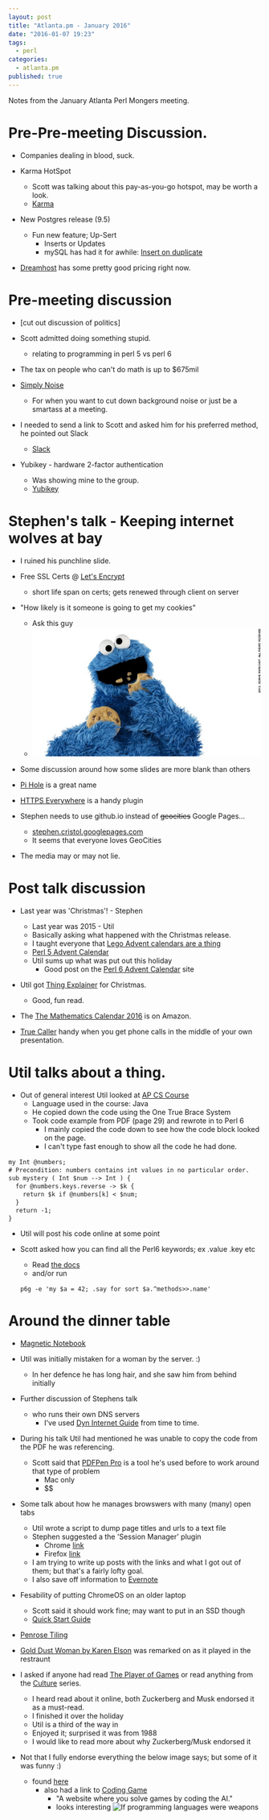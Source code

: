 ```yaml
---
layout: post
title: "Atlanta.pm - January 2016"
date: "2016-01-07 19:23"
tags: 
  - perl
categories: 
  - atlanta.pm
published: true
---
```






Notes from the January Atlanta Perl Mongers meeting.

# Pre-Pre-meeting Discussion.
- Companies dealing in blood, suck.
- Karma HotSpot
  - Scott was talking about this pay-as-you-go hotspot, may be worth a look.
  - [Karma](https://yourkarma.com/how-it-works)

- New Postgres release (9.5)
  - Fun new feature; Up-Sert
    - Inserts or Updates
    - mySQL has had it for awhile: [Insert on duplicate](https://dev.mysql.com/doc/refman/5.7/en/insert-on-duplicate.html)

- [Dreamhost](https://www.dreamhost.com/) has some pretty good pricing right now.

# Pre-meeting discussion
- [cut out discussion of politics]
- Scott admitted doing something stupid.
  - relating to programming in perl 5 vs perl 6

- The tax on people who can't do math is up to $675mil
- [Simply Noise](https://simplynoise.com/)
  - For when you want to cut down background noise or just be a smartass at a meeting.

- I needed to send a link to Scott and asked him for his preferred method, he pointed out Slack
  - [Slack](https://slack.com)

- Yubikey - hardware 2-factor authentication
  - Was showing mine to the group.
  - [Yubikey](https://www.yubico.com/products/yubikey-hardware/)

# Stephen's talk - Keeping internet wolves at bay
- I ruined his punchline slide.
- Free SSL Certs @ [Let's Encrypt](https://letsencrypt.org/)
  - short life span on certs; gets renewed through client on server

- "How likely is it someone is going to get my cookies"
  - Ask this guy
  - ![Cookie Monster](/assets/Cookie_monster.jpg)

- Some discussion around how some slides are more blank than others
- [Pi Hole](http://pi-hole.net/) is a great name
- [HTTPS Everywhere](https://www.eff.org/https-everywhere) is a handy plugin
- Stephen needs to use github.io instead of ~~geocities~~ Google Pages...
  - [stephen.cristol.googlepages.com](https://stephen.cristol.googlepages.com)
  - It seems that everyone loves GeoCities

- The media may or may not lie.

# Post talk discussion
- Last year was 'Christmas'! - Stephen
  - Last year was 2015 - Util
  - Basically asking what happened with the Christmas release.
  - I taught everyone that [Lego Advent calendars are a thing](http://www.target.com/p/lego-city-advent-calendar-60099/-/A-21505862)
  - [Perl 5 Advent Calendar](http://www.perladvent.org/2015/)
  - Util sums up what was put out this holiday
    - Good post on the [Perl 6 Advent Calendar](https://perl6advent.wordpress.com/) site

- Util got [Thing Explainer](http://amzn.com/0544668251) for Christmas.
  - Good, fun read.

- The [The Mathematics Calendar 2016](http://amzn.com/1884550754) is on Amazon.
- [True Caller](https://www.truecaller.com/) handy when you get phone calls in the middle of your own presentation.

# Util talks about a thing.
- Out of general interest Util looked at [AP CS Course](https://secure-media.collegeboard.org/digitalServices/pdf/ap/ap-computer-science-a-course-description.pdf)
  - Language used in the course: Java
  - He copied down the code using the One True Brace System
  - Took code example from PDF (page 29) and rewrote in to Perl 6
    - I mainly copied the code down to see how the code block looked on the page.
    - I can't type fast enough to show all the code he had done.

```Perl6
my Int @numbers;
# Precondition: numbers contains int values in no particular order.
sub mystery ( Int $num --> Int ) {
  for @numbers.keys.reverse -> $k {
    return $k if @numbers[k] < $num;
  }
  return -1;
}
```
- Util will post his code online at some point

- Scott asked how you can find all the Perl6 keywords; ex .value .key etc
  - Read [the docs](docs.perl6.org)
  - and/or run

  ```
  p6g -e 'my $a = 42; .say for sort $a.^methods>>.name'
  ```
  
# Around the dinner table
- [Magnetic Notebook](http://imgur.com/gallery/psjYb)
- Util was initially mistaken for a woman by the server. :)
  - In her defence he has long hair, and she saw him from behind initially
- Further discussion of Stephens talk
  - who runs their own DNS servers
    - I've used [Dyn Internet Guide](http://dyn.com/labs/dyn-internet-guide/) from time to time.
- During his talk Util had mentioned he was unable to copy the code from the PDF he was referencing.
  - Scott said that [PDFPen Pro](https://smilesoftware.com/pdfpenpro) is a tool he's used before to work around that type of problem
    - Mac only
    - $$
- Some talk about how he manages browswers with many (many) open tabs
  - Util wrote a script to dump page titles and urls to a text file
  - Stephen suggested a the 'Session Manager' plugin
    - Chrome [link](https://chrome.google.com/webstore/detail/session-manager/bbcnbpafconjjigibnhbfmmgdbbkcjfi?hl=en)
    - Firefox [link](https://addons.mozilla.org/en-US/firefox/addon/session-manager/)
  - I am trying to write up posts with the links and what I got out of them; but that's a fairly lofty goal.
  - I also save off information to [Evernote](https://evernote.com/)
- Fesability of putting ChromeOS on an older laptop
  - Scott said it should work fine; may want to put in an SSD though
  - [Quick Start Guide](https://www.chromium.org/chromium-os/quick-start-guide)
- [Penrose Tiling](https://en.wikipedia.org/wiki/Penrose_tiling)
- [Gold Dust Woman by Karen Elson](http://shz.am/t62691974) was remarked on as it played in the restraunt
- I asked if anyone had read [The Player of Games](http://amzn.com/0316005401) or read anything from the [Culture](http://www.amazon.com/Iain-M.-Banks/e/B000APXAVG/) series.
  - I heard read about it online, both Zuckerberg and Musk endorsed it as a must-read.
  - I finished it over the holiday
  - Util is a third of the way in
  - Enjoyed it; surprised it was from 1988
  - I would like to read more about why Zuckerberg/Musk endorsed it

- Not that I fully endorse everything the below image says; but some of it was funny :)
  - found [here](http://imgur.com/gallery/2w9IS45)
    - also had a link to [Coding Game](https://www.codingame.com/start)
      - "A website where you solve games by coding the AI."
      - looks interesting
![If programming languages were weapons]({{site.baseurl}}/assets/If_Programming_Languages_Were_Weapons.jpg)
